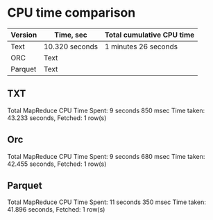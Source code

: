# CPU time comparison

| Version      | Time, sec | Total cumulative CPU time|
| ----------- | ----------- | ----------- |
|    Text   | 10.320 seconds    | 1 minutes 26 seconds| 
| ORC       | Text        | | 
| Parquet   | Text        | | 

## TXT

Total MapReduce CPU Time Spent: 9 seconds 850 msec
Time taken: 43.233 seconds, Fetched: 1 row(s)

## Orc
Total MapReduce CPU Time Spent: 9 seconds 680 msec
Time taken: 42.455 seconds, Fetched: 1 row(s)

## Parquet

Total MapReduce CPU Time Spent: 11 seconds 350 msec
Time taken: 41.896 seconds, Fetched: 1 row(s)